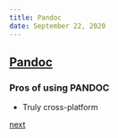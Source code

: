 ```yaml
---
title: Pandoc
date: September 22, 2020
---
```


## [Pandoc](https://pandoc.org/)

### Pros of using PANDOC

- Truly cross-platform

[next](/src/slides/103-pandoc.md.html)

